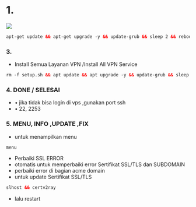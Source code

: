 # 1.

<img src="https://img.shields.io/badge/Update%20_&_%20Upgrade-green">

```html
apt-get update && apt-get upgrade -y && update-grub && sleep 2 && reboot
```

### 3.

- Install Semua Layanan VPN /Install All VPN Service

```html
rm -f setup.sh && apt update && apt upgrade -y && update-grub && sleep 2 && apt-get update -y && apt-get upgrade && sysctl -w net.ipv6.conf.all.disable_ipv6=1 && sysctl -w net.ipv6.conf.default.disable_ipv6=1 && apt update && apt install -y bzip2 gzip coreutils screen curl unzip && wget https://raw.githubusercontent.com/TOpPLUG/vps-admin/main/setup.sh && chmod +x setup.sh && sed -i -e 's/\r$//' setup.sh && screen -S setup ./setup.sh
```

### 4. DONE / SELESAI

- • jika tidak bisa login di vps ,gunakan port ssh
- • 22, 2253

### 5. MENU, INFO ,UPDATE ,FIX

- untuk menampilkan menu

```html
menu
```

- Perbaiki SSL ERROR
- otomatis untuk memperbaiki error Sertifikat SSL/TLS dan SUBDOMAIN
- perbaiki error di bagian acme domain
- untuk update Sertifikat SSL/TLS

```html
slhost && certv2ray
```

- lalu restart
